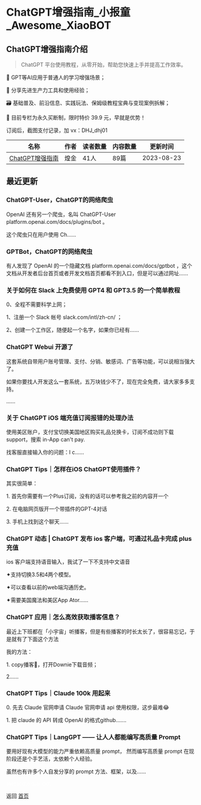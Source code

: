 # ChatGPT增强指南_小报童_Awesome_XiaoBOT

## ChatGPT增强指南介绍
> ChatGPT 平台使用教程，从零开始，帮助您快速上手并提高工作效率。    
    
🦾 GPT等AI应用于普通人的学习增强场景；    
    
🧰 分享先进生产力工具和使用经验；    
    
🗃️ 基础普及、前沿信息、实践玩法、保姆级教程宝典与变现案例拆解；    
    
🎇 目前专栏为永久买断制，限时特价 39.9 元，早就是优势！    
    
订阅后，截图支付记录，加 vx：DHJ_dhj01  
  


|名称|作者|读者数量|内容数量|更新时间|
|---|---|---|---|---|
|[ChatGPT增强指南](https://xiaobot.net/p/chatGPTpro?refer=0b133df9-27dc-423b-8101-639049001c13)|煌金|41人|89篇|2023-08-23|

## 最近更新
### ChatGPT-User，ChatGPT的网络爬虫

OpenAI 还有另一个爬虫，名叫 ChatGPT-User platform.openai.com/docs/plugins/bot 。

这个爬虫只在用户使用 Ch......

### GPTBot，ChatGPT的网络爬虫

有人发现了 OpenAI 的一个隐藏文档 platform.openai.com/docs/gptbot
，这个文档从开发者后台首页或者开发文档首页都看不到入口，但是可以通过网址......

### 关于如何在 Slack 上免费使用 GPT4 和 GPT3.5 的一个简单教程

0、全程不需要科学上网；

1、注册一个 Slack 帐号 slack.com/intl/zh-cn/ ；

2、创建一个工作区，随便起一个名字，如果你已经有......

### ChatGPT Webui 开源了

这套系统自带用户账号管理、支付、分销、敏感词、广告等功能，可以说相当强大了。

如果你要找人开发这么一套系统，五万块钱少不了，现在完全免费，请大家多多支持。

......

### 关于 ChatGPT iOS 端充值订阅报错的处理办法

使用美区账户，支付宝切换美国地区购买礼品兑换卡，订阅不成功则下载 support，搜索 in-App can't pay.

找客服直接输入你的问题：I c......

### ChatGPT Tips｜怎样在iOS ChatGPT使用插件？

其实很简单：

1\. 首先你需要有一个Plus订阅，没有的话可以参考我之前的内容开一个

2\. 在电脑网页版开一个带插件的GPT-4对话

3\. 手机上找到这个聊天......

### ChatGPT 动态 | ChatGPT 发布 ios 客户端，可通过礼品卡完成 plus 充值

ios 客户端支持语音输入，我试了一下不支持中文语音

✦支持切换3.5和4两个模型。

✦可以查看以前的web端沟通历史。

✦需要美国魔法和美区App Ator......

### ChatGPT 应用｜怎么高效获取播客信息？

最近上下班都在「小宇宙」听播客，但是有些播客的时长太长了，很容易忘记，于是就有了下面这个方法

我的方法：

1\. copy播客🔗，打开Downie下载音频；

2......

### ChatGPT Tips｜Claude 100k 用起来

0\. 先去 Claude 官网申请 Claude 官网申请 api 使用权限，这步最难😂

1\. 把 claude 的 API 转成 OpenAI 的格式github.......

### ChatGPT Tips｜LangGPT —— 让人人都能编写高质量 Prompt

要用好现有大模型的能力严重依赖高质量 prompt， 然而编写高质量 prompt 在现阶段还是个手艺活，太依赖个人经验。

虽然也有许多个人自发分享的 prompt 方法、框架，以及......


<a href="https://github.com/Reno9527/awesome-xiaobot" style="color: white; text-decoration: none;">awesome-xiaobot</a>

返回 [首页](../README.md)
